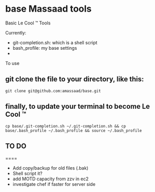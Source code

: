 base Massaad tools
====

Basic Le Cool &trade; Tools

Currently:
* git-completion.sh: which is a shell script
* bash_profile: my base settings 
* 
To use 

## git clone the file to your directory, like this:
`git clone git@github.com:amassaad/base.git`

## finally, to update your terminal to become Le Cool &trade;
`cp base/.git-completion.sh ~/.git-completion.sh &&
cp base/.bash_profile ~/.bash_profile &&
source ~/.bash_profile`

## TO DO
====
* Add copy/backup for old files (.bak)
* Shell script it?
* add MOTD capacity from zzv in ec2
* investigate chef if faster for server side 
